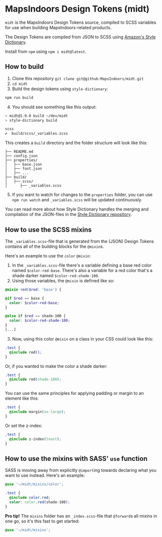# MapsIndoors Design Tokens (midt)

`midt` is the MapsIndoors Design Tokens source, compiled to SCSS variables for use when building MapsIndoors-related products.

The Design Tokens are compiled from JSON to SCSS using [Amazon's Style Dictionary](https://github.com/amzn/style-dictionary).

Install from `npm` using `npm i midt@latest`.

## How to build

1. Clone this repository `git clone git@github:MapsIndoors/midt.git`
2. `cd midt` 
3. Build the design tokens using `style-dictionary`:
    
  ```bash
  npm run build
  ```

4. You should see something like this output:

  ```bash
  > midt@1.0.0 build ~/dev/midt
  > style-dictionary build
  
  scss
  ✔︎  build/scss/_variables.scss
  ```

This creates a `build` directory and the folder structure will look like this:
```
├── README.md
├── config.json
├── properties/
│   ├── base.json
│   ├── font.json
│   ├── ...
├── build/
│   ├── scss/
│      ├── _variables.scss
```

5. If you want to watch for changes to the `properties` folder, you can use `npm run watch` and `_variables.scss` will be updated continuously.

You can read more about how Style Dictionary handles the merging and compilation of the JSON-files in the [Style Dictionary repository](https://github.com/amzn/style-dictionary).

## How to use the SCSS mixins

The `_variables.scss`-file that is generated from the (JSON) Design Tokens contains all of the building blocks for the `@mixin`s.

Here's an example to use the `color` `@mixin`:

1. In the `_variables.scss`-file there's a variable defining a base red color named `$color-red-base`. There's also a variable for a red color that's a shade darker named `$color-red-shade-100`.
2. Using those variables, the `@mixin` is defined like so:

  ```scss
  @mixin red($red: 'base') {
  
  @if $red == base {
    color: $color-red-base;
  }
  
  @else if $red == shade-100 {
    color: $color-red-shade-100;
  }
  [...]
  ```
  
3. Now, using this color `@mixin` on a class in your CSS could look like this:

  ```css
  .test { 
    @include red();
  }
  ```
  
  Or, if you wanted to make the color a shade darker:
  
  ```css
  .test {
    @include red(shade-100);
  }
  ```

You can use the same principles for applying padding or margin to an element like this:

```css
.test {
  @include margin(xx-large);
}
```

Or set the z-index:

```css
.test {
  @include z-index(toast);
}
```

## How to use the mixins with SASS' `use` function

SASS is moving away from explicitly `@import`ing towards declaring what you want to use instead. Here's an example:

```scss
@use '~/midt/mixins/color';

.test {
  @include color.red;
  color: color.red(shade-100);
}
```

**Pro tip!** The `mixins` folder has an `_index.scss`-file that `@forward`s all mixins in one go, so it's this fast to get started:

```scss
@use '~/midt/mixins';
```
